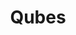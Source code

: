 ---
title: Qubes
crosslinks:
- IAmA
- pcmasterrace
- tails
- privacy
- xkcd
- NetflixViaVPN
- linux_gaming
- ledgerwallet
- autotldr
---
